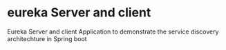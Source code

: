 # eureka Server and client
Eureka Server and client Application to demonstrate the service discovery architechture in Spring boot
